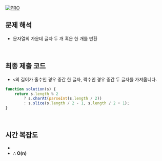 [![PRO]][Link]

## 문제 해석

-   문자열의 가운데 글자 두 개 혹은 한 개를 반환

<br/>

## 최종 제출 코드

-   `s`의 길이가 홀수인 경우 중간 한 글자, 짝수인 경우 중간 두 글자를 가져옵니다.

```js
function solution(s) {
    return s.length % 2
        ? s.charAt(parseInt(s.length / 2))
        : s.slice(s.length / 2 - 1, s.length / 2 + 1);
}
```

<br/>

## 시간 복잡도

-
-   **∴ O(n)**

<!---------------------------------------------------------------------------->

[PRO]: https://github.com/GoSSaChin/algorithm-js/assets/107768516/67c43b52-bc3f-4571-a249-5519021afbb0
[Link]: https://school.programmers.co.kr/learn/courses/30/lessons/12903
